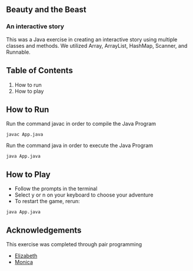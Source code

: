 ## Beauty and the Beast
### An interactive story
This was a Java exercise in creating an interactive story using multiple classes and methods. We utilized Array, ArrayList, HashMap, Scanner, and Runnable.

## Table of Contents
1. How to run
2. How to play

## How to Run
Run the command javac in order to compile the Java Program
```JS
javac App.java
```
Run the command java in order to execute the Java Program
```JS
java App.java
```

## How to Play
- Follow the prompts in the terminal
- Select y or n on your keyboard to choose your adventure
- To restart the game, rerun:
```
java App.java
```

## Acknowledgements
This exercise was completed through pair programming
- [Elizabeth](https://github.com/margotTenenbaum)
- [Monica](https://github.com/chaomonica)
